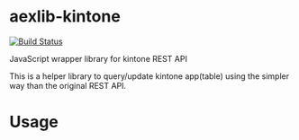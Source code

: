 
# aexlib-kintone

[![Build Status](https://travis-ci.org/hata/aexlib-kintone.svg?branch=master)](https://travis-ci.org/hata/aexlib-kintone.svg?branch=master)

JavaScript wrapper library for kintone REST API

This is a helper library to query/update kintone app(table) using the simpler way than the original REST API.

# Usage

